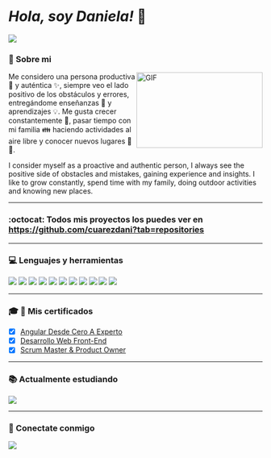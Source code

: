 <!-- ![github-header-image (2)](https://github.com/cuarezdani/cuarezdani/assets/122620323/15ba19b3-8113-400a-af64-c57c7cd780d2) -->
### <h1> ***Hola, soy Daniela!*** :wave:</h1>

<a href="https://www.linkedin.com/in/danielacuarez/">
    <img align="center" src="https://img.shields.io/badge/LinkedIn-%230077B5.svg?&style=flat-square&logo=linkedin&logoColor=white">
  </a>

### :woman: Sobre mi  
<img align="right" height="150px" width="250px" alt="GIF" src="https://media1.giphy.com/media/e8qvtPuCyKXI4qJK7d/giphy.gif?cid=ecf05e479k37icqh6orafcceysaeyxoxazpq5un7m8796bkj&ep=v1_gifs_related&rid=giphy.gif&ct=g" />

Me considero una persona productiva :runner: y auténtica :sparkles:, siempre veo el lado positivo de los obstáculos y errores, entregándome enseñanzas :blue_book: y aprendizajes :bulb:. Me gusta crecer constantemente :rocket:, pasar tiempo con mi familia :family: haciendo actividades al aire libre y conocer nuevos lugares :cactus: :sunrise_over_mountains:. 

I consider myself as a proactive and authentic person, I always see the positive side of obstacles and mistakes, gaining experience and insights. I like to grow constantly, spend time with my family, doing outdoor activities and knowing new places. 
___

### :octocat: Todos mis proyectos los puedes ver en https://github.com/cuarezdani?tab=repositories 

___

### :computer: Lenguajes y herramientas 

<img src = "https://img.shields.io/badge/-HTML5-E34F26?style=flat&logo=html5&logoColor=white">  <img src = "https://img.shields.io/badge/-CSS3-1572B6?style=flat&logo=css3&Color=ffffff">   <img src="https://img.shields.io/badge/-JavaScript-eed718?style=flat&logo=javascript&logoColor=ffffff">   <img src="https://img.shields.io/badge/-Angular-000000?style=flat&logo=angular&logoColor=00c8ff">   <img src="https://img.shields.io/badge/-MySQL-F29111?style=flat&logo=mysql&logoColor=FFFFFF">   <img src="https://img.shields.io/badge/-Node.js-3C873A?style=flat&logo=Node.js&logoColor=white">   <img src="https://img.shields.io/badge/-Firebase-FFA611?style=flat&logo=firebase&logoColor=FFFFFF">   <img src="http://img.shields.io/badge/-Git-F1502F?style=flat&logo=git&logoColor=FFFFFF">   <img src="http://img.shields.io/badge/-Github-000000?style=flat&logo=github&logoColor=FFFFFF">   <img src="http://img.shields.io/badge/-VS%20Code-007ACC?style=flat&logo=visual%20studio%20code&logoColor=white">   <img src="http://img.shields.io/badge/-Vercel-black?style=flat&logo=vercel&logoColor=white">

___

### :mortar_board: :tada: Mis certificados 

* [x] [Angular Desde Cero A Experto](https://www.udemy.com/certificate/UC-96dcc1d7-a6da-4d25-9428-cecd4dd053da/)
* [x] [Desarrollo Web Front-End](https://www.credential.net/05bc88dc-5944-42e8-a77c-aed0acbf010f)
* [x] [Scrum Master & Product Owner](https://www.credly.com/badges/17ad2393-479e-42e2-88e7-cde9c762b3ed)

___

### 📚 Actualmente estudiando
 <img src="https://img.shields.io/badge/-Python-000000?style=flat&logo=python&logoColor=00c8ff">

___
### :iphone: Conectate conmigo 

  <a href="https://www.linkedin.com/in/danielacuarez/">
    <img src="https://img.shields.io/badge/LinkedIn-%230077B5.svg?&style=flat-square&logo=linkedin&logoColor=white">
  </a>
  
  <!-- <a href=" "> -->
  <!--  <img src="https://img.shields.io/badge/Instagram-%23E4405F.svg?&style=flat-square&logo=instagram&logoColor=white"> -->
  <!-- </a> -->



